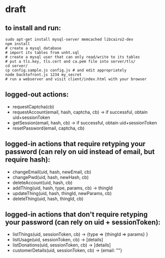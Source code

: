 # draft

## to install and run:

    sudo apt-get install mysql-server memcached libcairo2-dev
    npm install
    # create a mysql database
    # import its tables from unht.sql
    # create a mysql user that can only read/write to its tables
    # put a tls.key, tls.cert and ca.pem file into server/tls/
    cd server/
    cp config.sample.js config.js # and edit appropriately
    node backtofront.js 1234 my_secret
    # run a webserver and visit client/index.html with your browser

## logged-out actions:

* requestCaptcha(cb)
* requestAccount(email, hash, captcha, cb) -> if successful, obtain uid+sessionToken
* getSession(email, hash, cb) -> if successful, obtain uid+sessionToken
* resetPassword(email, captcha, cb)

## logged-in actions that require retyping your password (can rely on uid instead of email, but require hash):

* changeEmail(uid, hash, newEmail, cb)
* changePwd(uid, hash, newHash, cb)
* deleteAccount(uid, hash, cb)
* addThing(uid, hash, type, params, cb) -> thingId
* updateThing(uid, hash, thingId, newParams, cb)
* deleteThing(uid, hash, thingId, cb)

## logged-in actions that don't require retyping your password (can rely on uid + sessionToken):

* listThings(uid, sessionToken, cb) -> {type => {thingId => params} }
* listUsage(uid, sessionToken, cb) -> [details]
* listDonations(uid, sessionToken, cb) -> [details]
* customerDetails(uid, sessionToken, cb) -> {email: ""}
